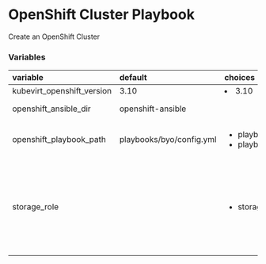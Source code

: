 # OpenShift Cluster Playbook

Create an OpenShift Cluster

### Variables
| variable       | default           |choices           | comments  |
|:------------- |:-------------|:----- |:----- |
| kubevirt_openshift_version| 3.10| <li>3.10</li></ul>|OpenShift cluster version.|
| openshift_ansible_dir | openshift-ansible | |Path to the openshift-ansible directory.|
| openshift_playbook_path | playbooks/byo/config.yml |<ul><li>playbooks/byo/config.yml</li><li>playbooks/deploy_cluster.yml</li></ul>|Path to the OpenShift deploy playbook. 3.10: **playbooks/deploy_cluster.yml**|
| storage_role | | <ul><li>storage-glusterfs</li></ul> | Storage flavor to deploy in the cluster. Don't forget to add gluster nodes in the [inventory file](https://github.com/kubevirt/kubevirt-ansible/blob/master/inventory). For OpenShift, you will also need to have DNS configured such that `heketi-{{ glusterfs_name }}-{{ glusterfs_namespace }}.{{ openshift_master_default_subdomain }}` resolves to the IP address of a node running an OpenShift router.|
